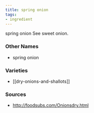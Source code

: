 ```yaml
---
title: spring onion
tags:
- ingredient
---
```

spring onion See sweet onion.

### Other Names

* spring onion

### Varieties

* [[dry-onions-and-shallots]]

### Sources
* http://foodsubs.com/Onionsdry.html
